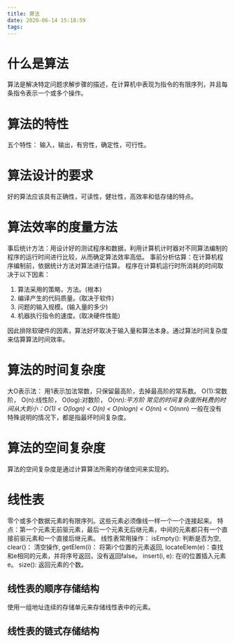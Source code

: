 ```yaml
---
title: 算法
date: 2020-06-14 15:18:59
tags:
---
```

# 什么是算法
算法是解决特定问题求解步骤的描述，在计算机中表现为指令的有限序列，并且每条指令表示一个或多个操作。
# 算法的特性
五个特性： 输入，输出，有穷性，确定性，可行性。
# 算法设计的要求
好的算法应该具有正确性，可读性，健壮性，高效率和低存储的特点。
# 算法效率的度量方法
事后统计方法：用设计好的测试程序和数据，利用计算机计时器对不同算法编制的程序的运行时间进行比较，从而确定算法效率高低。
事前分析估算：在计算机程序编制前，依据统计方法对算法进行估算。
程序在计算机运行时所消耗的时间取决于以下因素：
1. 算法采用的策略，方法。(根本)
2. 编译产生的代码质量。(取决于软件)
3. 问题的输入规模。(输入量的多少)
4. 机器执行指令的速度。(取决硬件性能)

因此排除软硬件的因素，算法好坏取决于输入量和算法本身。通过算法时间复杂度来估算算法时间效率。
# 算法的时间复杂度
大O表示法： 用1表示加法常数，只保留最高阶，去掉最高阶的常系数。
O(1):常数阶，
O(n):线性阶，
O(log):对数阶，
O(n*n):平方阶
常见的时间复杂度所耗费的时间从大到小：O(1) < O(logn) < O(n) < O(nlogn) < O(n*n) < O(n*n*n)
一般在没有特殊说明的情况下，都是指最坏时间复杂度。
# 算法的空间复杂度
算法的空间复杂度是通过计算算法所需的存储空间来实现的。
# 线性表
零个或多个数据元素的有限序列。这些元素必须像线一样一个一个连接起来。
特点：第一个元素无前驱元素，最后一个元素无后继元素，中间的元素都只有一个直接前驱元素和一个直接后继元素。
线性表常用操作：
isEmpty(): 判断是否为空,
clear()： 清空操作, 
getElem(i)： 将第i个位置的元素返回,
locateElem(e)：查找和e相同的元素，并将序号返回，没有返回false。
insert(i, e): 在i的位置插入元素e。
size(): 返回元素的个数。

## 线性表的顺序存储结构
使用一组地址连续的存储单元来存储线性表中的元素。

## 线性表的链式存储结构